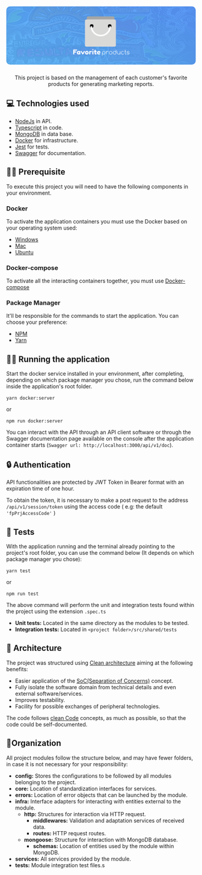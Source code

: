 <h1 align="center">
  <img alt="Favorite Products" src="assets/logo.png" style="border-radius: 10px"/>
</h1>

<p align="center">This project is based on the management of each customer's favorite products for generating marketing reports.</p>

## 💻 Technologies used
- [NodeJs](https://nodejs.org/en/) in API.
- [Typescript](https://www.typescriptlang.org/) in code.
- [MongoDB](https://www.mongodb.com/) in data base.
- [Docker](https://www.docker.com/) for infrastructure.
- [Jest](https://jestjs.io/en/) for tests.
- [Swagger](https://swagger.io/) for documentation.

## ✋🏻 Prerequisite
To execute this project you will need to have the following components in your environment.
### **Docker**
To activate the application containers you must use the Docker based on your operating system used:
- [Windows](https://docs.docker.com/docker-for-windows/install/)
- [Mac](https://docs.docker.com/docker-for-mac/install/)
- [Ubuntu](https://docs.docker.com/engine/install/ubuntu/)
### **Docker-compose**
To activate all the interacting containers together, you must use [Docker-compose](https://docs.docker.com/compose/install/)
### **Package Manager**
It'll be responsible for the commands to start the application. You can choose your preference:
- [NPM](https://www.npmjs.com/get-npm)
- [Yarn](https://classic.yarnpkg.com/en/docs/install)

## 👨‍💻 Running the application
Start the docker service installed in your environment, after completing, depending on which package manager you chose, run the command below inside the application's root folder.

    yarn docker:server
or

    npm run docker:server

You can interact with the API through an API client software or through the Swagger documentation page available on the console after the application container starts (`Swagger url: http://localhost:3000/api/v1/doc`).

## 🔒️ Authentication
API functionalities are protected by JWT Token in Bearer format with an expiration time of one hour.

To obtain the token, it is necessary to make a post request to the address `/api/v1/session/token` using the access code ( e.g: the default `'fpPrjAccessCode'` )

## 📝 Tests
With the application running and the terminal already pointing to the project's root folder, you can use the command below (It depends on which package manager you chose):

    yarn test
or

    npm run test

The above command will perform the unit and integration tests found within the project using the extension `.spec.ts`

- **Unit tests:** Located in the same directory as the modules to be tested.
- **Integration tests:** Located in `<project folder>/src/shared/tests`

## 📐 Architecture
The project was structured using [Clean architecture](https://blog.cleancoder.com/uncle-bob/2012/08/13/the-clean-architecture.html) aiming at the following benefits:
- Easier application of the [SoC(Separation of Concerns)](https://en.wikipedia.org/wiki/Separation_of_concerns#:~:text=In%20computer%20science%2C%20separation%20of,code%20of%20a%20computer%20program) concept.
- Fully isolate the software domain from technical details and even external software/services.
- Improves testability.
- Facility for possible exchanges of peripheral technologies.

The code follows [clean Code](http://cleancoder.com/files/cleanCodeCourse.md) concepts, as much as possible, so that the code could be self-documented.

## 📁Organization
All project modules follow the structure below, and may have fewer folders, in case it is not necessary for your responsibility:

- **config:** Stores the configurations to be followed by all modules belonging to the project.
- **core:** Location of standardization interfaces for services.
- **errors:** Location of error objects that can be launched by the module.
- **infra:** Interface adapters for interacting with entities external to the module.
  - **http:** Structures for interaction via HTTP request.
    - **middlewares:** Validation and adaptation services of received data.
    - **routes:** HTTP request routes.
  - **mongoose:** Structure for interaction with MongoDB database.
    - **schemas:** Location of entities used by the module within MongoDB.
- **services:** All services provided by the module.
- **tests:** Module integration test files.s
